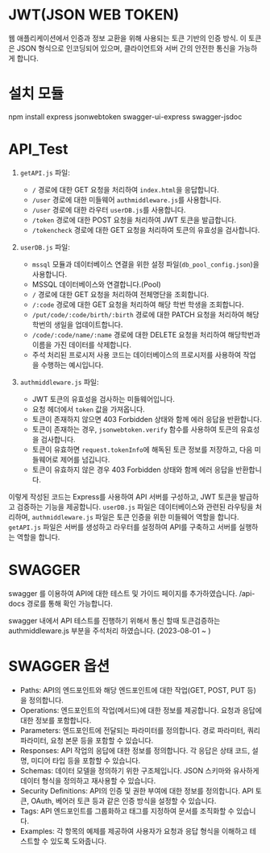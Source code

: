 
# JWT(JSON WEB TOKEN)
웹 애플리케이션에서 인증과 정보 교환을 위해 사용되는 토큰 기반의 인증 방식. 이 토큰은 JSON 형식으로 인코딩되어 있으며, 클라이언트와 서버 간의 안전한 통신을 가능하게 합니다.
      
# 설치 모듈
npm install express jsonwebtoken swagger-ui-express swagger-jsdoc
      
# API_Test
1. `getAPI.js` 파일:
    - `/` 경로에 대한 GET 요청을 처리하여 `index.html`을 응답합니다.
    - `/user` 경로에 대한 미들웨어 `authmiddleware.js`를 사용합니다.
    - `/user` 경로에 대한 라우터 `userDB.js`를 사용합니다.
    - `/token` 경로에 대한 POST 요청을 처리하여 JWT 토큰을 발급합니다.
    - `/tokencheck` 경로에 대한 GET 요청을 처리하여 토큰의 유효성을 검사합니다.

2. `userDB.js` 파일:

    - `mssql` 모듈과 데이터베이스 연결을 위한 설정 파일(`db_pool_config.json`)을 사용합니다.
    - MSSQL 데이터베이스와 연결합니다.(Pool)
    - `/` 경로에 대한 GET 요청을 처리하여 전체명단을 조회합니다.
    - `/:code` 경로에 대한 GET 요청을 처리하여 해당 학번 학생을 조회합니다.
    - `/put/code/:code/birth/:birth` 경로에 대한 PATCH 요청을 처리하여 해당학번의 생일을 업데이트합니다.
    - `/code/:code/name/:name` 경로에 대한 DELETE 요청을 처리하여 해당학번과 이름을 가진 데이터를 삭제합니다.
    - 주석 처리된 프로시저 사용 코드는 데이터베이스의 프로시저를 사용하여 작업을 수행하는 예시입니다.

3. `authmiddleware.js` 파일:

    - JWT 토큰의 유효성을 검사하는 미들웨어입니다.
    - 요청 헤더에서 `token` 값을 가져옵니다.
    - 토큰이 존재하지 않으면 403 Forbidden 상태와 함께 에러 응답을 반환합니다.
    - 토큰이 존재하는 경우, `jsonwebtoken.verify` 함수를 사용하여 토큰의 유효성을 검사합니다.
    - 토큰이 유효하면 `request.tokenInfo`에 해독된 토큰 정보를 저장하고, 다음 미들웨어로 제어를 넘깁니다.
    - 토큰이 유효하지 않은 경우 403 Forbidden 상태와 함께 에러 응답을 반환합니다.

이렇게 작성된 코드는 Express를 사용하여 API 서버를 구성하고, JWT 토큰을 발급하고 검증하는 기능을 제공합니다. 
`userDB.js` 파일은 데이터베이스와 관련된 라우팅을 처리하며, `authmiddleware.js` 파일은 토큰 인증을 위한 미들웨어 역할을 합니다. 
`getAPI.js` 파일은 서버를 생성하고 라우터를 설정하여 API를 구축하고 서버를 실행하는 역할을 합니다.

# SWAGGER
swagger 를 이용하여 API에 대한 테스트 및 가이드 페이지를 추가하였습니다.
/api-docs 경로를 통해 확인 가능합니다.

swagger 내에서 API 테스트를 진행하기 위해서 통신 할때 토큰검증하는 authmiddleware.js 부분을 주석처리 하였습니다. (2023-08-01 ~ )

# SWAGGER 옵션
- Paths: API의 엔드포인트와 해당 엔드포인트에 대한 작업(GET, POST, PUT 등)을 정의합니다.
- Operations: 엔드포인트의 작업(메서드)에 대한 정보를 제공합니다. 요청과 응답에 대한 정보를 포함합니다.
- Parameters: 엔드포인트에 전달되는 파라미터를 정의합니다. 경로 파라미터, 쿼리 파라미터, 요청 본문 등을 포함할 수 있습니다.
- Responses: API 작업의 응답에 대한 정보를 정의합니다. 각 응답은 상태 코드, 설명, 미디어 타입 등을 포함할 수 있습니다.
- Schemas: 데이터 모델을 정의하기 위한 구조체입니다. JSON 스키마와 유사하게 데이터 형식을 정의하고 재사용할 수 있습니다.
- Security Definitions: API의 인증 및 권한 부여에 대한 정보를 정의합니다. API 토큰, OAuth, 베어러 토큰 등과 같은 인증 방식을 설정할 수 있습니다.
- Tags: API 엔드포인트를 그룹화하고 태그를 지정하여 문서를 조직화할 수 있습니다.
- Examples: 각 항목의 예제를 제공하여 사용자가 요청과 응답 형식을 이해하고 테스트할 수 있도록 도와줍니다.
